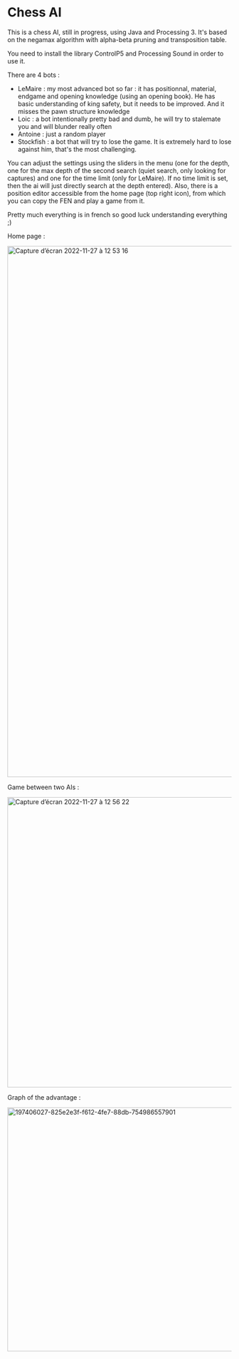 # Chess AI
This is a chess AI, still in progress, using Java and Processing 3. It's based on the negamax algorithm with alpha-beta pruning and transposition table.

You need to install the library ControlP5 and Processing Sound in order to use it.

There are 4 bots :
 - LeMaire : my most advanced bot so far : it has positionnal, material, endgame and opening knowledge (using an opening book). He has basic understanding of king safety, but it needs to be improved. And it misses the pawn structure knowledge
 - Loic : a bot intentionally pretty bad and dumb, he will try to stalemate you and will blunder really often
 - Antoine : just a random player
 - Stockfish : a bot that will try to lose the game. It is extremely hard to lose against him, that's the most challenging.
 
 You can adjust the settings using the sliders in the menu (one for the depth, one for the max depth of the second search (quiet search, only looking for captures) and one for the time limit (only for LeMaire). If no time limit is set, then the ai will just directly search at the depth entered).
 Also, there is a position editor accessible from the home page (top right icon), from which you can copy the FEN and play a game from it.

Pretty much everything is in french so good luck understanding everything ;)
 
 
Home page :

<img width="1193" alt="Capture d’écran 2022-11-27 à 12 53 16" src="https://user-images.githubusercontent.com/107322964/204137021-a3bcbc62-46c4-49ed-82e8-27b38cbaa9f2.png">

Game between two AIs :

<img width="652" alt="Capture d’écran 2022-11-27 à 12 56 22" src="https://user-images.githubusercontent.com/107322964/204137014-6cff8840-31c6-4f46-afa4-d2563cadb84e.png">

Graph of the advantage : 

<img width="548" alt="197406027-825e2e3f-f612-4fe7-88db-754986557901" src="https://user-images.githubusercontent.com/107322964/204137008-bf4686e1-7f9f-4b4d-991d-6ec15dfbd851.png">

